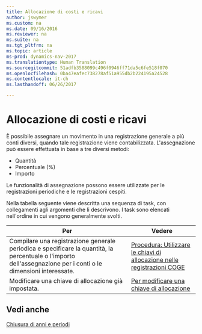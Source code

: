 ```yaml
---
title: Allocazione di costi e ricavi
author: jswymer
ms.custom: na
ms.date: 09/16/2016
ms.reviewer: na
ms.suite: na
ms.tgt_pltfrm: na
ms.topic: article
ms-prod: dynamics-nav-2017
ms.translationtype: Human Translation
ms.sourcegitcommit: 51adfb3588099c496f0946ff71da5c6fe518f070
ms.openlocfilehash: 0ba47eafec738278af51a955db2b224195a24528
ms.contentlocale: it-ch
ms.lasthandoff: 06/26/2017

---
```

# <a name="allocate-costs-and-income"></a>Allocazione di costi e ricavi
È possibile assegnare un movimento in una registrazione generale a più conti diversi, quando tale registrazione viene contabilizzata. L'assegnazione può essere effettuata in base a tre diversi metodi:

- Quantità
- Percentuale (%)
- Importo

Le funzionalità di assegnazione possono essere utilizzate per le registrazioni periodiche e le registrazioni cespiti.
<!--You can also distribute the cost or revenue of a line to an intercompany partner when you post a sales or purchase document. When you post the document, a line will be posted in your general journal, and a corresponding line will be created in the intercompany outbox.-->

Nella tabella seguente viene descritta una sequenza di task, con collegamenti agli argomenti che li descrivono. I task sono elencati nell'ordine in cui vengono generalmente svolti.

|Per |Vedere |
|---|----|
|Compilare una registrazione generale periodica e specificare la quantità, la percentuale o l'importo dell'assegnazione per i conti o le dimensioni interessate.|[Procedura: Utilizzare le chiavi di allocazione nelle registrazioni COGE](ui-how-use-allocation-keys-general-journals.md)|
|Modificare una chiave di allocazione già impostata.|[Per modificare una chiave di allocazione](ui-how-use-allocation-keys-general-journals.md)|

## <a name="see-also"></a>Vedi anche
[Chiusura di anni e periodi](year-close-years-periods.md)

